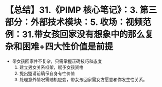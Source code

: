# 【总结】31.《PIMP 核心笔记》：3. 第三部分：外部技术模块：5. 收场：视频范例：31.带女孩回家没有想象中的那么复杂和困难+四大性价值是前提

-   带女孩回家并不复杂，只需掌握正确技巧和态度
    1.  建立男女关系框架，赋予女孩资格
    2.  提出邀请前确保自身有性价值
    3.  处理意外情况需随机应变，带女孩回家需女方愿意和你发生性关系。